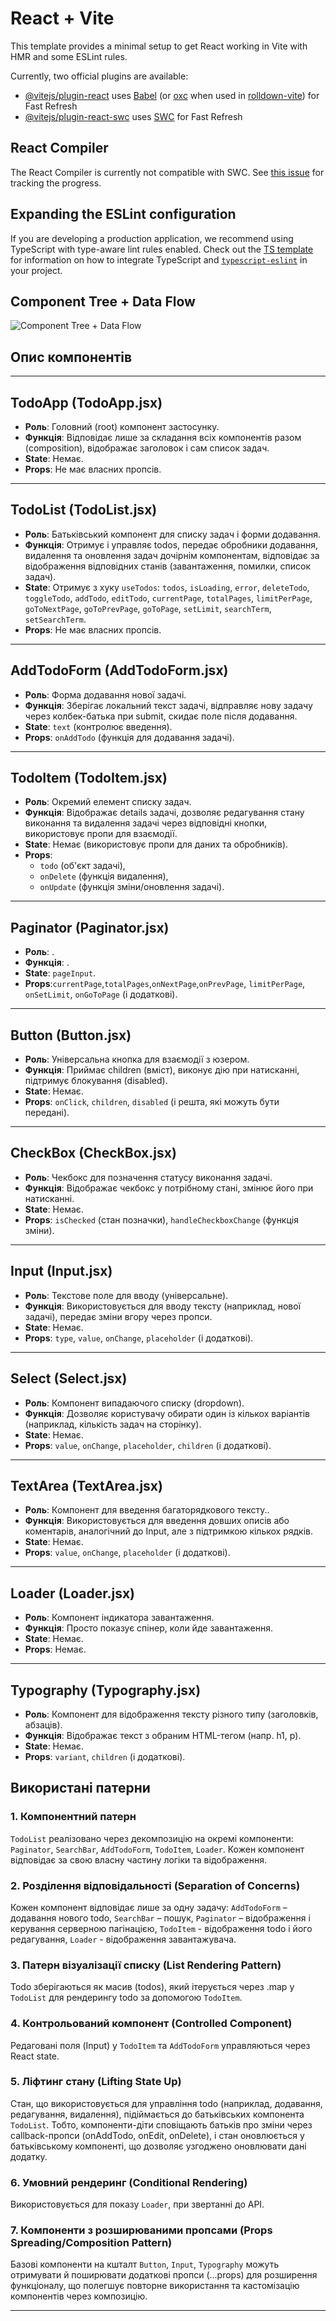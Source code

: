 # React + Vite

This template provides a minimal setup to get React working in Vite with HMR and some ESLint rules.

Currently, two official plugins are available:

- [@vitejs/plugin-react](https://github.com/vitejs/vite-plugin-react/blob/main/packages/plugin-react) uses [Babel](https://babeljs.io/) (or [oxc](https://oxc.rs) when used in [rolldown-vite](https://vite.dev/guide/rolldown)) for Fast Refresh
- [@vitejs/plugin-react-swc](https://github.com/vitejs/vite-plugin-react/blob/main/packages/plugin-react-swc) uses [SWC](https://swc.rs/) for Fast Refresh

## React Compiler

The React Compiler is currently not compatible with SWC. See [this issue](https://github.com/vitejs/vite-plugin-react/issues/428) for tracking the progress.

## Expanding the ESLint configuration

If you are developing a production application, we recommend using TypeScript with type-aware lint rules enabled. Check out the [TS template](https://github.com/vitejs/vite/tree/main/packages/create-vite/template-react-ts) for information on how to integrate TypeScript and [`typescript-eslint`](https://typescript-eslint.io) in your project.

## Component Tree + Data Flow

![Component Tree + Data Flow](Blank%20diagram.svg)



## Опис компонентів

---

## TodoApp (TodoApp.jsx)
- **Роль**: Головний (root) компонент застосунку.
- **Функція**: Відповідає лише за складання всіх компонентів разом (composition), відображає заголовок і сам список задач.
- **State**: Немає.
- **Props**: Не має власних пропсів.

---

## TodoList (TodoList.jsx)
- **Роль**: Батьківський компонент для списку задач і форми додавання.
- **Функція**: Отримує і управляє todos, передає обробники додавання, видалення та оновлення задач дочірнім компонентам, відповідає за відображення відповідних станів (завантаження, помилки, список задач).
- **State**: Отримує з хуку `useTodos`: `todos`, `isLoading`, `error`, `deleteTodo`, `toggleTodo`, `addTodo`, `editTodo`, `currentPage`, `totalPages`,
  `limitPerPage`, `goToNextPage`, `goToPrevPage`, `goToPage`, `setLimit`, `searchTerm`, `setSearchTerm`.
- **Props**: Не має власних пропсів.

---

## AddTodoForm (AddTodoForm.jsx)
- **Роль**: Форма додавання нової задачі.
- **Функція**: Зберігає локальний текст задачі, відправляє нову задачу через колбек-батька при submit, скидає поле після додавання.
- **State**: `text` (контролює введення).
- **Props**: `onAddTodo` (функція для додавання задачі).

---

## TodoItem (TodoItem.jsx)
- **Роль**: Окремий елемент списку задач.
- **Функція**: Відображає details задачі, дозволяє редагування стану виконання та видалення задачі через відповідні кнопки, використовує пропи для взаємодії.
- **State**: Немає (використовує пропи для даних та обробників).
- **Props**:
    - `todo` (об'єкт задачі),
    - `onDelete` (функція видалення),
    - `onUpdate` (функція зміни/оновлення задачі).

---

## Paginator (Paginator.jsx)
- **Роль**: .
- **Функція**: .
- **State**: `pageInput`.
- **Props**:`currentPage`,`totalPages`,`onNextPage`,`onPrevPage`, `limitPerPage`, `onSetLimit`, `onGoToPage` (і додаткові).

---

## Button (Button.jsx)
- **Роль**: Універсальна кнопка для взаємодії з юзером.
- **Функція**: Приймає children (вміст), виконує дію при натисканні, підтримує блокування (disabled).
- **State**: Немає.
- **Props**: `onClick`, `children`, `disabled` (і решта, які можуть бути передані).

---

## CheckBox (CheckBox.jsx)
- **Роль**: Чекбокс для позначення статусу виконання задачі.
- **Функція**: Відображає чекбокс у потрібному стані, змінює його при натисканні.
- **State**: Немає.
- **Props**: `isChecked` (стан позначки), `handleCheckboxChange` (функція зміни).

---

## Input (Input.jsx)
- **Роль**: Текстове поле для вводу (універсальне).
- **Функція**: Використовується для вводу тексту (наприклад, нової задачі), передає зміни вгору через пропси.
- **State**: Немає.
- **Props**: `type`, `value`, `onChange`, `placeholder` (і додаткові).

---

## Select (Select.jsx)
- **Роль**: Компонент випадаючого списку (dropdown).
- **Функція**: Дозволяє користувачу обирати один із кількох варіантів (наприклад, кількість задач на сторінку).
- **State**: Немає.
- **Props**: `value`, `onChange`, `placeholder`, `children` (і додаткові).

---

## TextArea (TextArea.jsx)
- **Роль**: Компонент для введення багаторядкового тексту..
- **Функція**: Використовується для введення довших описів або коментарів, аналогічний до Input, але з підтримкою кількох рядків.
- **State**: Немає.
- **Props**: `value`, `onChange`, `placeholder` (і додаткові).

---

## Loader (Loader.jsx)
- **Роль**: Компонент індикатора завантаження.
- **Функція**: Просто показує спінер, коли йде завантаження.
- **State**: Немає.
- **Props**: Немає.

---

## Typography (Typography.jsx)
- **Роль**: Компонент для відображення тексту різного типу (заголовків, абзаців).
- **Функція**: Відображає текст з обраним HTML-тегом (напр. h1, p).
- **State**: Немає.
- **Props**: `variant`, `children` (і додаткові).

## Використані патерни

### 1. Компонентний патерн
`TodoList` реалізовано через декомпозицію на окремі компоненти: `Paginator`, `SearchBar`, `AddTodoForm`, `TodoItem`, `Loader`. Кожен компонент відповідає за свою власну частину логіки та відображення.

### 2. Розділення відповідальності (Separation of Concerns)
Кожен компонент відповідає лише за одну задачу: `AddTodoForm` – додавання нового todo, 
`SearchBar` – пошук, `Paginator` – відображення і керування серверною пагінацією, 
`TodoItem` - відображення todo і його редагування, `Loader` - відображення завантажувача.

### 3. Патерн візуалізації списку (List Rendering Pattern)
Todo зберігаються як масив (todos), який ітерується через .map у `TodoList` для рендерингу todo за допомогою `TodoItem`.

### 4. Контрольований компонент (Controlled Component)
Редаговані поля (Input) у `TodoItem` та `AddTodoForm` управляються через React state.

### 5. Ліфтинг стану (Lifting State Up)
Стан, що використовується для управління todo (наприклад, додавання, редагування, видалення), підіймається до батьківських компонента `TodoList`.
Тобто, компоненти-діти сповіщають батьків про зміни через callback-пропси (onAddTodo, onEdit, onDelete), і стан оновлюється у батьківському компоненті, що дозволяє узгоджено оновлювати дані додатку.

### 6. Умовний рендеринг (Conditional Rendering)
Використовується для показу `Loader`, при звертанні до API.

### 7. Компоненти з розширюваними пропсами (Props Spreading/Composition Pattern)
   Базові компоненти на кшталт `Button`, `Input`, `Typography` можуть отримувати й поширювати додаткові пропси (...props) для розширення функціоналу, що полегшує повторне використання та кастомізацію компонентів через композицію.
***
